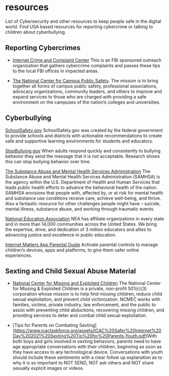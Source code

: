 # resources
List of Cybersecurity and other resources to keep people safe in the digital world. Find USA based resources for reporting cybercrime or talking to children about cyberbullying.

## Reporting Cybercrimes

- [Internet Crime and Complaint Center](https://www.ic3.gov/) This is an FBI sponsored outreach organization that gathers cybercrime complaints and passes these tips to the local FBI offices in impacted areas.

- [The National Center for Campus Public Safety](https://www.coehsem.com/training-library/). The mission is to bring together all forms of campus public safety, professional associations, advocacy organizations, community leaders, and others to improve and expand services to those who are charged with providing a safe environment on the campuses of the nation’s colleges and universities.

## Cyberbullying

[SchoolSafety.gov](https://www.schoolsafety.gov/resource/how-prevent-cyberbullying-guide-parents-caregivers-and-youth) SchoolSafety.gov was created by the federal government to provide schools and districts with actionable recommendations to create safe and supportive learning environments for students and educators.

[StopBullying.gov](https://www.stopbullying.gov/) When adults respond quickly and consistently to bullying behavior they send the message that it is not acceptable. Research shows this can stop bullying behavior over time.

[The Substance Abuse and Mental Health Services Administration](https://www.samhsa.gov/about) The Substance Abuse and Mental Health Services Administration (SAMHSA) is the agency within the U.S. Department of Health and Human Services that leads public health efforts to advance the behavioral health of the nation. SAMHSA envisions that people with, affected by, or at risk for mental health and substance use conditions receive care, achieve well-being, and thrive. Also a fantastic resource for other challenges people might have – suicide, mental illness, substance abuse, and working through traumatic events.

[National Education Association](https://www.nea.org/professional-excellence/student-engagement/tools-tips/helping-students-deal-cyberbullies) NEA has affiliate organizations in every state and in more than 14,000 communities across the United States. We bring the expertise, drive, and dedication of 3 million educators and allies to advancing justice and excellence in public education.

[Internet Matters App Parental Guide](https://www.internetmatters.org/parental-controls/) Activate parental controls to manage children’s devices, apps and platforms, to give them safer online experiences.

## Sexting and Child Sexual Abuse Material

- [National Center for Missing and Exploited Children](https://www.missingkids.org/) The National Center for Missing & Exploited Children is a private, non-profit 501(c)(3) corporation whose mission is to help find missing children, reduce child sexual exploitation, and prevent child victimization. NCMEC works with families, victims, private industry, law enforcement, and the public to assist with preventing child abductions, recovering missing children, and providing services to deter and combat child sexual exploitation.

- [Tips for Parents on Combating Sexting] (https://www.icactaskforce.org/assets/ICAC%20Safer%20Internet%20Day%202021%20Sexting%20Tip%20for%20Parents-Youth.pdf)With both boys and girls involved in sexting behaviors, parents need to have age appropriate conversations with their children, beginning as soon as they have access to any technological device. Conversations with youth should include these sentiments with a clear follow up explanation as to why it is so important to NOT SEND, NOT ask others and NOT share sexually explicit images or 
videos. 
